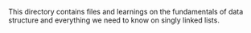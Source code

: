 This directory contains files and learnings on the fundamentals of data structure and
everything we need to know on singly linked lists.

